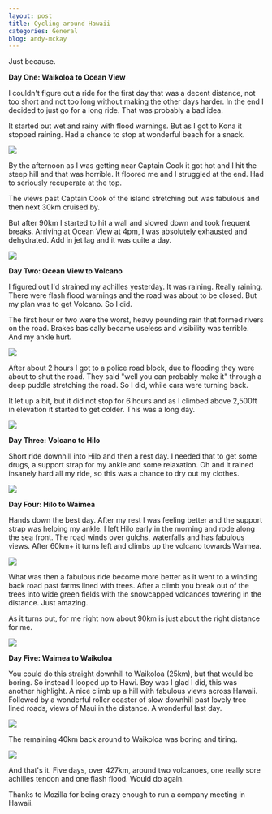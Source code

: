 ```yaml
---
layout: post
title: Cycling around Hawaii
categories: General
blog: andy-mckay
---
```


Just because.

**Day One: Waikoloa to Ocean View**

I couldn't figure out a ride for the first day that was a decent distance, not too short and not too long without making the other days harder. In the end I decided to just go for a long ride. That was probably a bad idea.

It started out wet and rainy with flood warnings. But as I got to Kona it stopped raining. Had a chance to stop at wonderful beach for a snack.

<img src="/files/bike-beach.jpg">

By the afternoon as I was getting near Captain Cook it got hot and I hit the steep hill and that was horrible. It floored me and I struggled at the end. Had to seriously recuperate at the top.

The views past Captain Cook of the island stretching out was fabulous and then next 30km cruised by.

But after 90km I started to hit a wall and slowed down and took frequent breaks. Arriving at Ocean View at 4pm, I was absolutely exhausted and dehydrated. Add in jet lag and it was quite a day.

<img src="/files/day-one.png">

**Day Two: Ocean View to Volcano**

I figured out I'd strained my achilles yesterday. It was raining. Really raining. There were flash flood warnings and the road was about to be closed. But my plan was to get Volcano. So I did.

The first hour or two were the worst, heavy pounding rain that formed rivers on the road. Brakes basically became useless and visibility was terrible. And my ankle hurt.

<img src="/files/so-much-rain.jpg">

After about 2 hours I got to a police road block, due to flooding they were about to shut the road. They said "well you can probably make it" through a deep puddle stretching the road. So I did, while cars were turning back.

It let up a bit, but it did not stop for 6 hours and as I climbed above 2,500ft in elevation it started to get colder. This was a long day.

<img src="/files/day-two.png">

**Day Three: Volcano to Hilo**

Short ride downhill into Hilo and then a rest day. I needed that to get some drugs, a support strap for my ankle and some relaxation. Oh and it rained insanely hard all my ride, so this was a chance to dry out my clothes.

<img src="/files/day-three.png">

**Day Four: Hilo to Waimea**

Hands down the best day. After my rest I was feeling better and the support strap was helping my ankle. I left Hilo early in the morning and rode along the sea front. The road winds over gulchs, waterfalls and has fabulous views. After 60km+ it turns left and climbs up the volcano towards Waimea.

<img src="/files/leaving-hilo.jpg">

What was then a fabulous ride become more better as it went to a winding back road past farms lined with trees. After a climb you break out of the trees into wide green fields with the snowcapped volcanoes towering in the distance. Just amazing.

As it turns out, for me right now about 90km is just about the right distance for me.

<img src="/files/day-four.png">

**Day Five: Waimea to Waikoloa**

You could do this straight downhill to Waikoloa (25km), but that would be boring. So instead I looped up to Hawi. Boy was I glad I did, this was another highlight. A nice climb up a hill with fabulous views across Hawaii. Followed by a wonderful roller coaster of slow downhill past lovely tree lined roads, views of Maui in the distance. A wonderful last day.

<img src="/files/maui.jpg">

The remaining 40km back around to Waikoloa was boring and tiring.

<img src="/files/day-five.png">

And that's it. Five days, over 427km, around two volcanoes, one really sore achilles tendon and one flash flood. Would do again.

Thanks to Mozilla for being crazy enough to run a company meeting in Hawaii.
